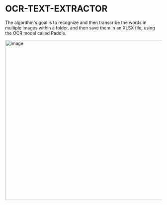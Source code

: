 # OCR-TEXT-EXTRACTOR
The algorithm's goal is to recognize and then transcribe the words in multiple images within a folder, and then save them in an XLSX file, using the OCR model called Paddle.

<img width="1403" height="513" alt="image" src="https://github.com/user-attachments/assets/c9589ea1-2979-42b0-a372-89495684f585" />
